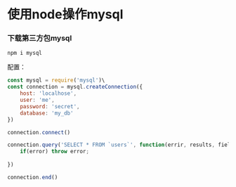 # 使用node操作mysql

### 下载第三方包mysql

```shell
npm i mysql

```

配置：

```javascript
const mysql = require('mysql')\
const connection = mysql.createConnection({
    host: 'localhose',
    user: 'me',
    password: 'secret',
    database: 'my_db'
})

connection.connect()

connection.query('SELECT * FROM `users`', function(errir, results, fields) {
    if(error) throw error;
    
})

connection.end()
```

